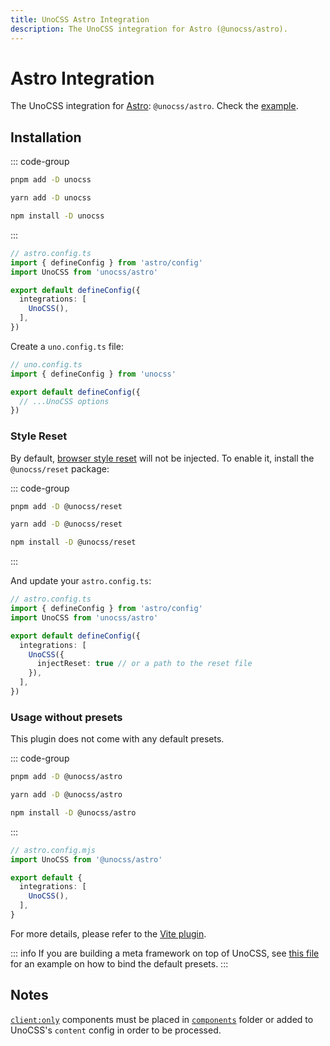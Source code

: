 ```yaml
---
title: UnoCSS Astro Integration
description: The UnoCSS integration for Astro (@unocss/astro).
---
```


# Astro Integration

The UnoCSS integration for [Astro](https://astro.build/): `@unocss/astro`. Check the [example](https://github.com/unocss/unocss/tree/main/examples/astro).

## Installation

::: code-group

  ```bash [pnpm]
  pnpm add -D unocss
  ```

  ```bash [yarn]
  yarn add -D unocss
  ```

  ```bash [npm]
  npm install -D unocss
  ```

:::

```ts
// astro.config.ts
import { defineConfig } from 'astro/config'
import UnoCSS from 'unocss/astro'

export default defineConfig({
  integrations: [
    UnoCSS(),
  ],
})
```

Create a `uno.config.ts` file:

```ts
// uno.config.ts
import { defineConfig } from 'unocss'

export default defineConfig({
  // ...UnoCSS options
})
```

### Style Reset

By default, [browser style reset](/guide/style-reset) will not be injected. To enable it, install the `@unocss/reset` package:

::: code-group

  ```bash [pnpm]
  pnpm add -D @unocss/reset
  ```

  ```bash [yarn]
  yarn add -D @unocss/reset
  ```

  ```bash [npm]
  npm install -D @unocss/reset
  ```

:::

And update your `astro.config.ts`:

```ts
// astro.config.ts
import { defineConfig } from 'astro/config'
import UnoCSS from 'unocss/astro'

export default defineConfig({
  integrations: [
    UnoCSS({
      injectReset: true // or a path to the reset file
    }),
  ],
})
```

### Usage without presets

This plugin does not come with any default presets.

::: code-group

  ```bash [pnpm]
  pnpm add -D @unocss/astro
  ```

  ```bash [yarn]
  yarn add -D @unocss/astro
  ```

  ```bash [npm]
  npm install -D @unocss/astro
  ```

:::

```ts
// astro.config.mjs
import UnoCSS from '@unocss/astro'

export default {
  integrations: [
    UnoCSS(),
  ],
}
```

For more details, please refer to the [Vite plugin](/integrations/vite).

::: info
If you are building a meta framework on top of UnoCSS, see [this file](https://github.com/unocss/unocss/blob/main/packages/unocss/src/astro.ts) for an example on how to bind the default presets.
:::

## Notes

[`client:only`](https://docs.astro.build/en/reference/directives-reference/#clientonly) components must be placed in [`components`](https://docs.astro.build/en/core-concepts/project-structure/#srccomponents) folder or added to UnoCSS's `content` config in order to be processed.
